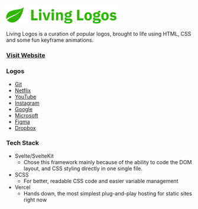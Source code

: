 <img src="https://github.com/AmruthPillai/Living-Logos/blob/main/static/logo.png?raw=true" width="300px" />

Living Logos is a curation of popular logos, brought to life using HTML, CSS and some fun keyframe animations.

### [Visit Website](https://living-logos.vercel.app)

### Logos

- [Git](https://living-logos.vercel.app/logo/git)
- [Netflix](https://living-logos.vercel.app/logo/netflix)
- [YouTube](https://living-logos.vercel.app/logo/youtube)
- [Instagram](https://living-logos.vercel.app/logo/instagram)
- [Google](https://living-logos.vercel.app/logo/google)
- [Microsoft](https://living-logos.vercel.app/logo/microsoft)
- [Figma](https://living-logos.vercel.app/logo/figma)
- [Dropbox](https://living-logos.vercel.app/logo/dropbox)

### Tech Stack

- Svelte/SvelteKit
  - Chose this framework mainly because of the ability to code the DOM layout, and CSS styling directly in one single file.
- SCSS
  - For better, readable CSS code and easier variable management
- Vercel
  - Hands down, the most simplest plug-and-play hosting for static sites right now
